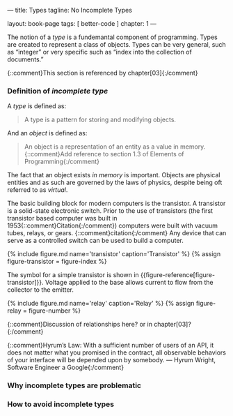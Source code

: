 —
title: Types
tagline: No Incomplete Types

layout: book-page
tags: [ better-code ]
chapter: 1
—

The notion of a _type_ is a fundemantal component of programming. Types are created to represent a class of objects. Types can be very general, such as “integer” or very specific such as “index into the collection of documents.”

{::comment}This section is referenced by chapter[03]{:/comment}

### Definition of _incomplete type_

A _type_ is defined as:

> A type is a pattern for storing and modifying objects.

And an _object_ is defined as:

> An object is a representation of an entity as a value in memory. {::comment}Add reference to section 1.3 of Elements of Programming{:/comment}

The fact that an object exists _in memory_ is important. Objects are physical entities and as such are governed by the laws of physics, despite being oft referred to as _virtual_.

The basic building block for modern computers is the transistor. A transistor is a solid-state electronic switch. Prior to the use of transistors (the first transistor based computer was built in 1953{::comment}Citation{:/comment}) computers were built with vacuum tubes, relays, or gears. {::comment}citation{:/comment} Any device that can serve as a controlled switch can be used to build a computer.

{% include figure.md name='transistor' caption='Transistor' %}
{% assign figure-transistor = figure-index %}

The symbol for a simple transistor is shown in {{figure-reference[figure-transistor]}}. Voltage applied to the base allows current to flow from the collector to the emitter.

{% include figure.md name='relay' caption='Relay' %}
{% assign figure-relay = figure-number %}

{::comment}Discussion of relationships here? or in chapter[03]?{:/comment}

{::comment}Hyrum’s Law: With a sufficient number of users of an API, it does not matter what you promised in the contract, all observable behaviors of your interface will be depended upon by somebody. — Hyrum Wright, Software Engineer a Google{:/comment}


### Why incomplete types are problematic

### How to avoid incomplete types

[transistor]: figures/transistor.svg
